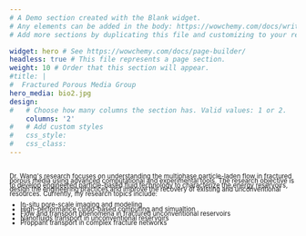 ```yaml
---
# A Demo section created with the Blank widget.
# Any elements can be added in the body: https://wowchemy.com/docs/writing-markdown-latex/
# Add more sections by duplicating this file and customizing to your requirements.

widget: hero # See https://wowchemy.com/docs/page-builder/
headless: true # This file represents a page section.
weight: 10 # Order that this section will appear.
#title: |
#  Fractured Porous Media Group
hero_media: bio2.jpg
design:
#   # Choose how many columns the section has. Valid values: 1 or 2.
    columns: '2'
#   # Add custom styles
#   css_style:
#   css_class:
---
```




<br>

<span style="font-size:0.8em;line-height: 0.7;">
Dr. Wang's research focuses on understanding the multiphase particle-laden flow in fractured porous media using advanced computational and experimental tools. The research objective is to develop engineered particle-based fluid technology to characterize the energy reservoirs, design the engineering practices and improve the recovery of existing and unconventional resources. Currently, my research topics include:

* In-situ pore-scale imaging and modeling
* High-performance cloud-based computing and simualtion
* Flow and transport phenomena in fractured unconventional reservoirs
* Nanofluids transport in unconventional reservoirs
* Proppant transport in complex fracture networks
</span>


